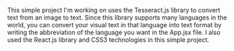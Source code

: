 This simple project I'm working on uses the Tesseract.js library to convert text from an image to text. Since this library supports many languages in the world, you can convert your visual text in that language into text format by writing the abbreviation of the language you want in the App.jsx file. I also used the React.js library and CSS3 technologies in this simple project.
